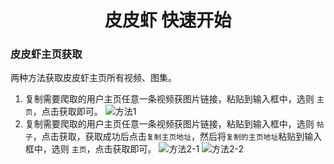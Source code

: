 <h1 style="text-align: center;">皮皮虾 快速开始</h1>

### 皮皮虾主页获取

两种方法获取皮皮虾主页所有视频、图集。

1. 复制需要爬取的用户主页任意一条视频获图片链接，粘贴到输入框中，选则 `主页`，点击获取即可。
![方法1](https://s21.ax1x.com/2024/07/17/pkoVbDA.png)
2. 复制需要爬取的用户主页任意一条视频获图片链接，粘贴到输入框中，选则 `帖子`，点击获取，获取成功后点击`复制主页地址`，然后将`复制的主页地址`粘贴到输入框中，选则 `主页`，点击获取即可。
![方法2-1](https://s21.ax1x.com/2024/07/17/pkoVXUP.png)
![方法2-2](https://s21.ax1x.com/2024/07/17/pkoV59O.png)